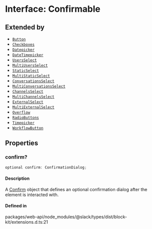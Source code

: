 # Interface: Confirmable

## Extended by

- [`Button`](Interface.Button.md)
- [`Checkboxes`](Interface.Checkboxes.md)
- [`Datepicker`](Interface.Datepicker.md)
- [`DateTimepicker`](Interface.DateTimepicker.md)
- [`UsersSelect`](Interface.UsersSelect.md)
- [`MultiUsersSelect`](Interface.MultiUsersSelect.md)
- [`StaticSelect`](Interface.StaticSelect.md)
- [`MultiStaticSelect`](Interface.MultiStaticSelect.md)
- [`ConversationsSelect`](Interface.ConversationsSelect.md)
- [`MultiConversationsSelect`](Interface.MultiConversationsSelect.md)
- [`ChannelsSelect`](Interface.ChannelsSelect.md)
- [`MultiChannelsSelect`](Interface.MultiChannelsSelect.md)
- [`ExternalSelect`](Interface.ExternalSelect.md)
- [`MultiExternalSelect`](Interface.MultiExternalSelect.md)
- [`Overflow`](Interface.Overflow.md)
- [`RadioButtons`](Interface.RadioButtons.md)
- [`Timepicker`](Interface.Timepicker.md)
- [`WorkflowButton`](Interface.WorkflowButton.md)

## Properties

### confirm?

```ts
optional confirm: ConfirmationDialog;
```

#### Description

A [Confirm](Interface.Confirm.md) object that defines an optional confirmation dialog after the element is interacted
with.

#### Defined in

packages/web-api/node\_modules/@slack/types/dist/block-kit/extensions.d.ts:21
